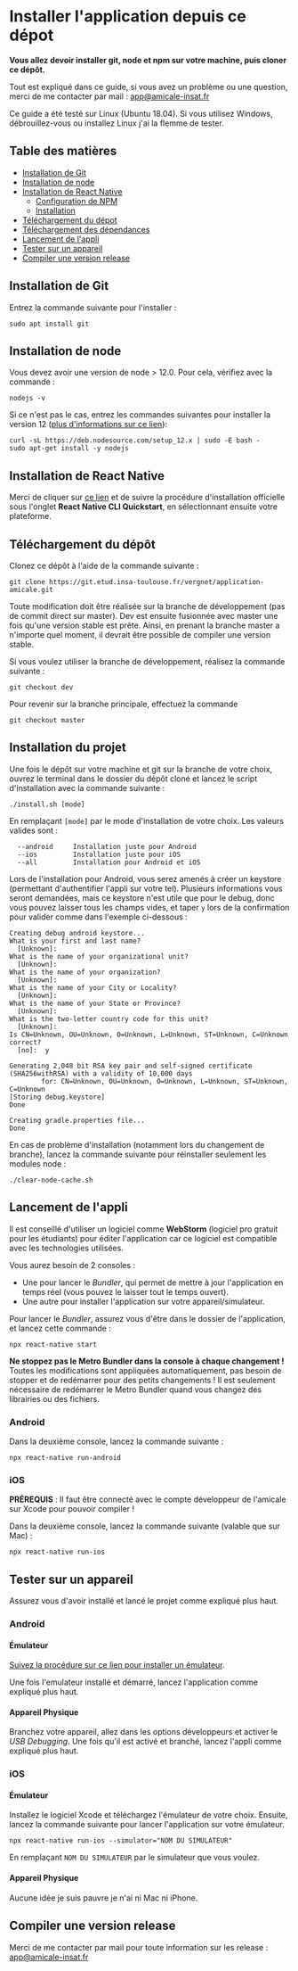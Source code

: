 # Installer l'application depuis ce dépot

**Vous allez devoir installer git, node et npm sur votre machine, puis cloner ce dépôt.**

Tout est expliqué dans ce guide, si vous avez un problème ou une question, merci de me contacter par mail : [app@amicale-insat.fr](mailto:app@amicale-insat.fr)

Ce guide a été testé sur Linux (Ubuntu 18.04).
Si vous utilisez Windows, débrouillez-vous ou installez Linux j'ai la flemme de tester.

## Table des matières
* [Installation de Git](#installation-de-git)
* [Installation de node](#installation-de-node)
* [Installation de  React Native](#installation-de-react-native)
    * [Configuration de NPM](#configuration-de-npm)
    * [Installation](#installation)
* [Téléchargement du dépot](#téléchargement-du-dépot)
* [Téléchargement des dépendances](#téléchargement-des-dépendances)
* [Lancement de l'appli](#lancement-de-lappli)
* [Tester sur un appareil](#tester-sur-un-appareil)
* [Compiler une version release](#compiler-une-version-release)

## Installation de Git

Entrez la commande suivante pour l'installer :
```shell script
sudo apt install git
```

## Installation de node

Vous devez avoir une version de node > 12.0.
Pour cela, vérifiez avec la commande :
```shell script
nodejs -v
```

Si ce n'est pas le cas, entrez les commandes suivantes pour installer la version 12 ([plus d'informations sur ce lien](https://github.com/nodesource/distributions/blob/master/README.md#debinstall)):

```shell script
curl -sL https://deb.nodesource.com/setup_12.x | sudo -E bash -
sudo apt-get install -y nodejs
```

## Installation de React Native

Merci de cliquer sur [ce lien](https://reactnative.dev/docs/environment-setup) et de suivre la procédure d'installation officielle sous l'onglet **React Native CLI Quickstart**, en sélectionnant ensuite votre plateforme.

## Téléchargement du dépôt

Clonez ce dépôt à l'aide de la commande suivante :
````shell script
git clone https://git.etud.insa-toulouse.fr/vergnet/application-amicale.git
````

Toute modification doit être réalisée sur la branche de développement (pas de commit direct sur master). Dev est ensuite fusionnée avec master une fois qu'une version stable est prête.
Ainsi, en prenant la branche master a n'importe quel moment, il devrait être possible de compiler une version stable.

Si vous voulez utiliser la branche de développement, réalisez la commande suivante :
````shell script
git checkout dev
````
Pour revenir sur la branche principale, effectuez la commande
````shell script
git checkout master
````

## Installation du projet

Une fois le dépôt sur votre machine et git sur la branche de votre choix, ouvrez le terminal dans le dossier du dépôt cloné et lancez le script d'installation avec la commande suivante : 
````shell script
./install.sh [mode]
````
En remplaçant `[mode]` par le mode d'installation de votre choix. Les valeurs valides sont :
````
  --android     Installation juste pour Android
  --ios         Installation juste pour iOS
  --all         Installation pour Android et iOS
````

Lors de l'installation pour Android, vous serez amenés à créer un keystore (permettant d'authentifier l'appli sur votre tel). Plusieurs informations vous seront demandées, mais ce keystore n'est utile que pour le debug, donc vous pouvez laisser tous les champs vides, et taper `y` lors de la confirmation pour valider comme dans l'exemple ci-dessous :

````
Creating debug android keystore...
What is your first and last name?
  [Unknown]:  
What is the name of your organizational unit?
  [Unknown]:  
What is the name of your organization?
  [Unknown]:  
What is the name of your City or Locality?
  [Unknown]:  
What is the name of your State or Province?
  [Unknown]:  
What is the two-letter country code for this unit?
  [Unknown]:  
Is CN=Unknown, OU=Unknown, O=Unknown, L=Unknown, ST=Unknown, C=Unknown correct?
  [no]:  y

Generating 2,048 bit RSA key pair and self-signed certificate (SHA256withRSA) with a validity of 10,000 days
        for: CN=Unknown, OU=Unknown, O=Unknown, L=Unknown, ST=Unknown, C=Unknown
[Storing debug.keystore]
Done

Creating gradle.properties file...
Done
````

En cas de problème d'installation (notamment lors du changement de branche), lancez la commande suivante pour réinstaller seulement les modules node :
````shell script
./clear-node-cache.sh 
````

## Lancement de l'appli

Il est conseillé d'utiliser un logiciel comme **WebStorm** (logiciel pro gratuit pour les étudiants) pour éditer l'application car ce logiciel est compatible avec les technologies utilisées.

Vous aurez besoin de 2 consoles :
* Une pour lancer le *Bundler*, qui permet de mettre à jour l'application en temps réel (vous pouvez le laisser tout le temps ouvert).
* Une autre pour installer l'application sur votre appareil/simulateur.

Pour lancer le *Bundler*, assurez vous d'être dans le dossier de l'application, et lancez cette commande :
````shell script
npx react-native start
````

**Ne stoppez pas le Metro Bundler dans la console à chaque changement !** Toutes les modifications sont appliquées automatiquement, pas besoin de stopper et de redémarrer pour des petits changements ! Il est seulement nécessaire de redémarrer le Metro Bundler quand vous changez des librairies ou des fichiers.

### Android

Dans la deuxième console, lancez la commande suivante :
````shell script
npx react-native run-android
````

### iOS

**PRÉREQUIS** : Il faut être connecté avec le compte développeur de l'amicale sur Xcode pour pouvoir compiler ! 

Dans la deuxième console, lancez la commande suivante (valable que sur Mac) :
````shell script
npx react-native run-ios
````

## Tester sur un appareil

Assurez vous d'avoir installé et lancé le projet comme expliqué plus haut.

### Android

#### Émulateur

[Suivez la procédure sur ce lien pour installer un émulateur](https://docs.expo.io/versions/latest/workflow/android-studio-emulator/).

Une fois l'emulateur installé et démarré, lancez l'application comme expliqué plus haut.

#### Appareil Physique

Branchez votre appareil, allez dans les options développeurs et activer le *USB Debugging*. Une fois qu'il est activé et branché, lancez l'appli comme expliqué plus haut. 

### iOS

#### Émulateur

Installez le logiciel Xcode et téléchargez l'émulateur de votre choix. Ensuite, lancez la commande suivante pour lancer l'application sur votre émulateur.
````shell script
npx react-native run-ios --simulator="NOM DU SIMULATEUR"
````
En remplaçant `NOM DU SIMULATEUR` par le simulateur que vous voulez.

#### Appareil Physique

Aucune idée je suis pauvre je n'ai ni Mac ni iPhone.

## Compiler une version release

Merci de me contacter par mail pour toute information sur les release : [app@amicale-insat.fr](mailto:app@amicale-insat.fr)
